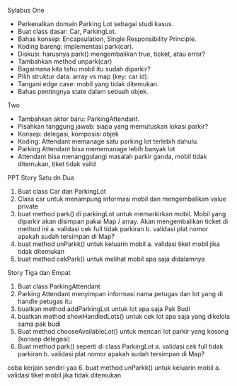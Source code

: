 Sylabus
One	
- Perkenalkan domain Parking Lot sebagai studi kasus.
- Buat class dasar: Car, ParkingLot.
- Bahas konsep: Encapsulation, Single Responsibility Principle.
- Koding bareng: implementasi park(car).
- Diskusi: harusnya park() mengembalikan true, ticket, atau error?
- Tambahkan method unpark(car)
- Bagaimana kita tahu mobil itu sudah diparkir?
- Pilih struktur data: array vs map (key: car id).
- Tangani edge case: mobil yang tidak ditemukan.
- Bahas pentingnya state dalam sebuah objek.

Two
- Tambahkan aktor baru: ParkingAttendant.
- Pisahkan tanggung jawab: siapa yang memutuskan lokasi parkir?
- Konsep: delegasi, komposisi objek
- Koding: Attendant memanage satu parking lot terlebih dahulu.
- Parking Attendant bisa mememanage lebih banyak lot
- Attendant bisa menanggulangi masalah parkir ganda, mobil tidak ditemukan, tiket tidak valid


PPT
Story Satu dn Dua
1. Buat class Car dan ParkingLot
2. Class car untuk menampung informasi mobil dan mengembalikan value private
3. buat method park() di parkingLot untuk memarkirkan mobil. Mobil yang diparkir akan disimpan pakai Map / array. Akan mengembalikan ticket di method ini
    a. validasi cek full tidak parkiran
    b. validasi plat nomor apakah sudah tersimpan di Map?
4. buat method unParkk() untuk keluarin mobil
    a. validasi tiket mobil jika tidak ditemukan
5. buat method cekPark() untuk melihat mobil apa saja didalamnya


Story Tiga dan Empat
1. Buat class ParkingAttendant
2. Parking Attendant menyimpan informasi nama petugas dan lot yang di handle petugas itu
3. buatkan method addParkingLot untuk lot apa saja Pak Budi
4. buatkan method showHandledLots() untuk cek lot apa saja yang dikelola sama pak budi
5. Buat method chooseAvailableLot() untuk mencari lot parkir yang kosong (konsep delegasi)
5. Buat method park() seperti di class ParkingLot
    a. validasi cek full tidak parkiran
    b. validasi plat nomor apakah sudah tersimpan di Map?

coba kerjain sendiri yaa
6. buat method unParkk() untuk keluarin mobil
    a. validasi tiket mobil jika tidak ditemukan